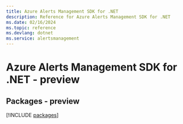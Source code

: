 ```yaml
---
title: Azure Alerts Management SDK for .NET
description: Reference for Azure Alerts Management SDK for .NET
ms.date: 02/16/2024
ms.topic: reference
ms.devlang: dotnet
ms.service: alertsmanagement
---
```

# Azure Alerts Management SDK for .NET - preview
## Packages - preview
[!INCLUDE [packages](alerts-management-index.md)]